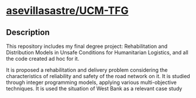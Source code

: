 # [asevillasastre/UCM-TFG](https://github.com/asevillasastre/UCM-TFG)

## Description
This repository includes my final degree project: Rehabilitation and Distribution Models in Unsafe Conditions for Humanitarian Logistics, and all the code created ad hoc for it.

It is proposed a rehabilitation and delivery problem considering the characteristics of reliability and safety of the road network on it.
It is studied through integer programming models, applying various multi-objective techniques.
It is used the situation of West Bank as a relevant case study
